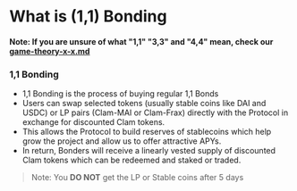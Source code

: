 # What is (1,1) Bonding

#### Note: If you are unsure of what "1,1" "3,3" and "4,4" mean, check our [game-theory-x-x.md](../game-theory-x-x.md "mention")

### 1,1 Bonding

* 1,1 Bonding is the process of buying regular 1,1 Bonds
* Users can swap selected tokens (usually stable coins like DAI and USDC) or LP pairs (Clam-MAI or Clam-Frax) directly with the Protocol in exchange for discounted Clam tokens.
* This allows the Protocol to build reserves of stablecoins which help grow the project and allow us to offer attractive APYs.
* In return, Bonders will receive a linearly vested supply of discounted Clam tokens which can be redeemed and staked or traded.

> Note: You **DO NOT** get the LP or Stable coins after 5 days
